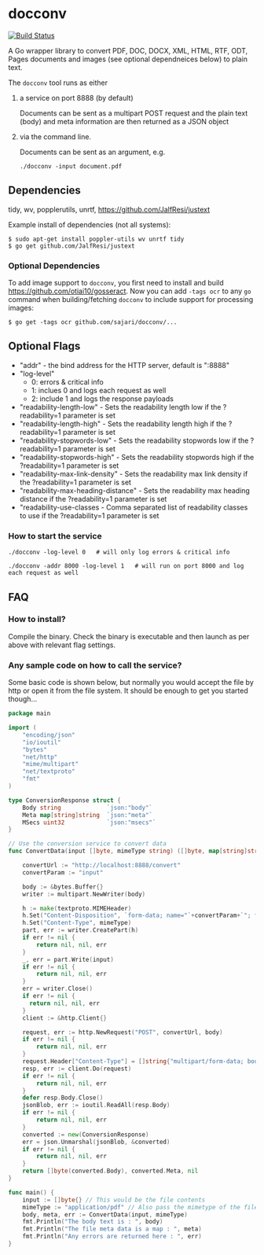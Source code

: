 # docconv
[![Build Status](https://travis-ci.org/sajari/docconv.svg?branch=master)](https://travis-ci.org/sajari/docconv)

A Go wrapper library to convert PDF, DOC, DOCX, XML, HTML, RTF, ODT, Pages documents and images (see optional dependneices below) to plain text.

The `docconv` tool runs as either

1. a service on port 8888 (by default)

   Documents can be sent as a multipart POST request and the plain text (body) and meta information are then returned as a JSON object

2. via the command line.

   Documents can be sent as an argument, e.g.

   ```./docconv -input document.pdf```

## Dependencies
tidy, wv, popplerutils, unrtf, https://github.com/JalfResi/justext

Example install of dependencies (not all systems):

    $ sudo apt-get install poppler-utils wv unrtf tidy
    $ go get github.com/JalfResi/justext

### Optional Dependencies

To add image support to `docconv`, you first need to install and build https://github.com/otiai10/gosseract.  Now you can add `-tags ocr` to any `go` command when building/fetching `docconv` to include support for processing images:

    $ go get -tags ocr github.com/sajari/docconv/...

## Optional Flags
 - "addr" - the bind address for the HTTP server, default is ":8888"
 - "log-level"
    - 0: errors & critical info
    - 1: inclues 0 and logs each request as well
    - 2: include 1 and logs the response payloads
 - "readability-length-low" - Sets the readability length low if the ?readability=1 parameter is set
 - "readability-length-high" - Sets the readability length high if the ?readability=1 parameter is set
 - "readability-stopwords-low" - Sets the readability stopwords low if the ?readability=1 parameter is set
 - "readability-stopwords-high" - Sets the readability stopwords high if the ?readability=1 parameter is set
 - "readability-max-link-density" - Sets the readability max link density if the ?readability=1 parameter is set
 - "readability-max-heading-distance" - Sets the readability max heading distance if the ?readability=1 parameter is set
 - "readability-use-classes - Comma separated list of readability classes to use if the ?readability=1 parameter is set

### How to start the service
```./docconv -log-level 0   # will only log errors & critical info ```

```./docconv -addr 8000 -log-level 1   # will run on port 8000 and log each request as well ```

## FAQ

### How to install?
Compile the binary. Check the binary is executable and then launch as per above with relevant flag settings.

### Any sample code on how to call the service?
Some basic code is shown below, but normally you would accept the file by http or open it from the file system. It should be enough to get you started though...

```go
package main

import (
	"encoding/json"
	"io/ioutil"
	"bytes"
	"net/http"
	"mime/multipart"
	"net/textproto"
	"fmt"
)

type ConversionResponse struct {
	Body string             `json:"body"`
	Meta map[string]string  `json:"meta"`
	MSecs uint32            `json:"msecs"`
}

// Use the conversion service to convert data
func ConvertData(input []byte, mimeType string) ([]byte, map[string]string, error) {

	convertUrl := "http://localhost:8888/convert"
	convertParam := "input"

	body := &bytes.Buffer{}
	writer := multipart.NewWriter(body)

	h := make(textproto.MIMEHeader)
	h.Set("Content-Disposition", `form-data; name="`+convertParam+`"; filename="noname"`)
	h.Set("Content-Type", mimeType)
	part, err := writer.CreatePart(h)
	if err != nil {
		return nil, nil, err
	}
	_, err = part.Write(input)
	if err != nil {
		return nil, nil, err
	}
	err = writer.Close()
	if err != nil {
	  return nil, nil, err
	}
	client := &http.Client{}

	request, err := http.NewRequest("POST", convertUrl, body)
	if err != nil {
		return nil, nil, err
	}
	request.Header["Content-Type"] = []string{"multipart/form-data; boundary="+writer.Boundary()}
	resp, err := client.Do(request)
	if err != nil {
		return nil, nil, err
	}
	defer resp.Body.Close()
	jsonBlob, err := ioutil.ReadAll(resp.Body)
	if err != nil {
		return nil, nil, err
	}
	converted := new(ConversionResponse)
	err = json.Unmarshal(jsonBlob, &converted)
	if err != nil {
		return nil, nil, err
	}
	return []byte(converted.Body), converted.Meta, nil
}

func main() {
	input := []byte{} // This would be the file contents
	mimeType := "application/pdf" // Also pass the mimetype of the file
	body, meta, err := ConvertData(input, mimeType)
	fmt.Println("The body text is : ", body)
	fmt.Println("The file meta data is a map : ", meta)
	fmt.Println("Any errors are returned here : ", err)
}
```

